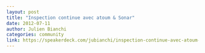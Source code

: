```yaml
---
layout: post
title: "Inspection continue avec atoum & Sonar"
date: 2012-07-11
author: Julien Bianchi
categories: community
link: https://speakerdeck.com/jubianchi/inspection-continue-avec-atoum-sonar
---
```

